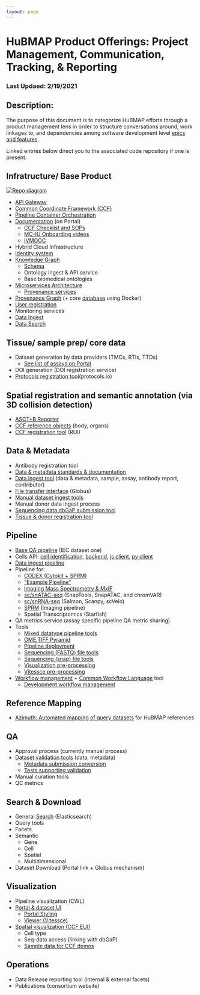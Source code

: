 ```yaml
---
layout: page
---
```

# HuBMAP Product Offerings: Project Management, Communication, Tracking, & Reporting

### Last Updaed: 2/19/2021 

## Description:
The purpose of this document is to categorize HuBMAP efforts through a product management lens in order to structure conversations around, work linkages to, and dependencies among software development level [epics and features](https://www.kbp.media/themes-epics-features-user-stories/).

Linked entries below direct you to the associated code repository if one is present.

## Infratructure/ Base Product

[![Repo diagram](https://docs.google.com/drawings/d/e/2PACX-1vQ1ISVanilVt3vewU6tekVirOxPpTsKMS3zXa8tL0J5JjdT9zS9adgXivm1ZcXxoyC_lctIlHVYhJuI/pub?w=800)](https://docs.google.com/drawings/d/1q0IvliNTX0Xo9EzHTAoRZ2x1gatG_n0gOoLN7uVMJ4o/edit)

- [API Gateway](https://github.com/hubmapconsortium/gateway/blob/test-release/README.md)
- [Common Coordinate Framework (CCF)](https://github.com/hubmapconsortium/hubmap-ontology#readme)
- [Pipeline Container Orchestration](https://github.com/hubmapconsortium/ingest-pipeline) 
- [Documentation](https://github.com/hubmapconsortium/portal-docs#readme) (on Portal)
  - [CCF Checklist and SOPs](https://hubmapconsortium.github.io/ccf/index.html)
  - [MC-IU Onboarding videos](https://hubmapconsortium.github.io/ccf/index.html)
  - [IVMOOC](https://hubmapconsortium.github.io/ccf/index.html)
- Hybrid Cloud Infrastructure
- [Identity system](https://github.com/hubmapconsortium/uuid-api/blob/test-release/README.md)
- [Knowledge Graph](https://github.com/hubmapconsortium/ontology-api#readme)
  - [Schema](https://github.com/dbmi-pitt/UMLS-Graph#readme)
  - Ontology ingest & API service
  - Base biomedical ontologies
- [Microservices Architecture](https://github.com/hubmapconsortium/commons/blob/test-release/README.md)
  - [Provenance services](https://github.com/hubmapconsortium/provenance-metadata-services#readme)
- [Provenance Graph](https://github.com/hubmapconsortium/entity-api/blob/test-release/README.md) (+ core [database](https://github.com/hubmapconsortium/neo4j-docker#readme) using Docker)
- [User registration](https://github.com/hubmapconsortium/member-ui#readme)
- Monitoring services
- [Data Ingest](https://github.com/hubmapconsortium/ingest-ui/)
- [Data Search](https://github.com/hubmapconsortium/search-api/)

## Tissue/ sample prep/ core data
- Dataset generation by data providers (TMCs, RTIs, TTDs)
  - [See list of assays on Portal](https://portal.hubmapconsortium.org/docs/assays)
- DOI generation (DOI registration service)
- [Protocols registration tool](https://www.protocols.io/workspaces/human-biomolecular-atlas-program-hubmap-method-development)(protocols.io)

## Spatial registration and semantic annotation (via 3D collision detection)
- [ASCT+B Reporter](https://github.com/hubmapconsortium/ccf-asct-reporter#readme)
- [CCF reference objects](https://github.com/hubmapconsortium/ccf-3d-reference-object-library#readme) (body, organs)
- [CCF registration tool](https://github.com/hubmapconsortium/ccf-3d-registration#readme) (RUI)

## Data & Metadata
- Antibody registration tool
- [Data & metadata standards & documentation](https://portal.hubmapconsortium.org/docs/metadata)
- [Data ingest tool](https://github.com/hubmapconsortium/ingest-ui/blob/test-release/README.md) (data & metadata, sample, assay, antibody report, contributor)
- [File transfer interface](https://github.com/hubmapconsortium/sample-data-portal#readme) (Globus)
- [Manual dataset ingest tools](https://github.com/hubmapconsortium/manual-data-ingest#readme)
- Manual donor data ingest process
- [Sequencing data dbGaP submission tool](https://github.com/hubmapconsortium/dbgap-submission-scripts#readme)
- [Tissue & donor registration tool](https://github.com/hubmapconsortium/uuid-ui#readme)

## Pipeline
- [Base QA pipeline](https://github.com/hubmapconsortium/ingest-pipeline) (IEC dataset one)
- Cells API: [cell identification](https://github.com/hubmapconsortium/hubmap-cell-id-gen-py#readme), [backend](https://github.com/hubmapconsortium/cross_modality_query#readme), [js client](https://github.com/hubmapconsortium/hubmap-api-js-client#readme), [py client](https://github.com/hubmapconsortium/hubmap-api-py-client#readme)
- [Data ingest pipeline](https://github.com/hubmapconsortium/ingest-pipeline#readme)
- Pipeline for:
  - [CODEX (Cytokit + SPRM)](https://github.com/hubmapconsortium/codex-pipeline#readme)
  - [“Example Pipeline”](https://github.com/hubmapconsortium/example-pipeline)
  - [Imaging Mass Spectrometry & MxIF](https://github.com/hubmapconsortium/ims-mxif-pipeline#readme)
  - [sc/snATAC-seq](https://github.com/hubmapconsortium/sc-atac-seq-pipeline#readme) (SnapTools, SnapATAC, and chromVAR)
  - [sc/snRNA-seq](https://github.com/hubmapconsortium/salmon-rnaseq/blob/master/README.rst) (Salmon, Scanpy, scVelo)
  - [SPRM](https://github.com/hubmapconsortium/sprm#readme) (Imaging pipeline)
  - Spatial Transcriptomics (Starfish)
- QA metrics service (assay specific pipeline QA metric sharing)
- Tools
  - [Mixed datatype pipeline tools](https://github.com/hubmapconsortium/cross-dataset-common#readme)
  - [OME.TIFF Pyramid](https://github.com/hubmapconsortium/ome-tiff-pyramid)
  - [Pipeline deployment](https://github.com/hubmapconsortium/pipeline-release-mgmt/blob/master/README.rst)
  - [Sequencing (FASTQ) file tools](https://github.com/hubmapconsortium/fastq-utils)
  - [Sequencing (snap) file tools](https://github.com/hubmapconsortium/SnapTools/blob/hubmap-develop/README.md)
  - [Visualization pre-processing](https://github.com/hubmapconsortium/portal-containers#readme)
  - [Vitessce pre-processing](https://github.com/hubmapconsortium/vitessce-data#readme)
- [Workflow management](https://github.com/hubmapconsortium/airflow#readme) + [Common Workflow Language](https://github.com/hubmapconsortium/cwltool) tool
  - [Development workflow management](https://github.com/hubmapconsortium/airflow-dev#readme)

## Reference Mapping
- [Azimuth: Automated mapping of query datasets](https://github.com/satijalab/azimuth#readme) for HuBMAP references

## QA
- Approval process (currently manual process)
- [Dataset validation tools](https://github.com/hubmapconsortium/ingest-validation-tools#readme) (data, metadata)
  - [Metadata submission conversion](https://github.com/hubmapconsortium/tableschema-to-template#readme)
  - [Tests supporting validation](https://github.com/hubmapconsortium/ingest-validation-tests#readme)
- Manual curation tools
- QC metrics

## Search & Download
- General [Search](https://github.com/hubmapconsortium/search-api/blob/test-release/README.md) (Elasticsearch)
- Query tools 
- Facets
- Semantic
    - Gene
    - Cell
  - Spatial 
  - Multidimensional
- Dataset Download (Portal link + Globus mechanism)

## Visualization 
- Pipeline visualization (CWL)
- [Portal & dataset UI](https://github.com/hubmapconsortium/portal-ui#readme)
  - [Portal Styling](https://github.com/hubmapconsortium/portal-style-guide#readme)
  - [Viewer (Vitessce)](https://github.com/vitessce/vitessce#readme)
- [Spatial visualization (CCF EUI)](https://github.com/hubmapconsortium/ccf-ui#readme)
  - Cell type
  - Seq-data access (linking with dbGaP)
  - [Sample data for CCF demos](https://github.com/hubmapconsortium/ccf-ui-sampledata#readme)

## Operations
- Data Release reporting tool (internal & external facets)
- Publications (consortium website)
